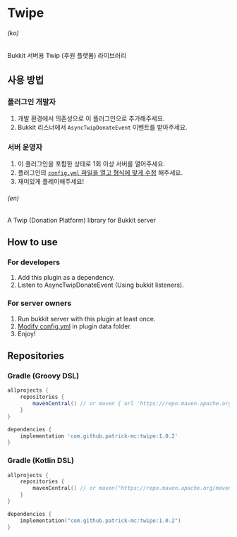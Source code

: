 # Twipe

###### (ko)

Bukkit 서버용 Twip (후원 플랫폼) 라이브러리

## 사용 방법

### 플러그인 개발자

1. 개발 환경에서 의존성으로 이 플러그인으로 추가해주세요.
2. Bukkit 리스너에서 `AsyncTwipDonateEvent` 이벤트를 받아주세요.

### 서버 운영자

1. 이 플러그인을 포함한 상태로 1회 이상 서버를 열어주세요.
2. 플러그인의 [`config.yml` 파일을 열고 형식에 맞게 수정](https://github.com/patrick-mc/twipe/blob/master/src/main/resources/config.yml) 해주세요.
3. 재미있게 플레이해주세요!

###### (en)

A Twip (Donation Platform) library for Bukkit server

## How to use

### For developers

1. Add this plugin as a dependency.
2. Listen to AsyncTwipDonateEvent (Using bukkit listeners).

### For server owners

1. Run bukkit server with this plugin at least once.
2. [Modify config.yml](https://github.com/patrick-mc/twipe/blob/master/src/main/resources/config.yml) in plugin data folder.
3. Enjoy!

## Repositories

### Gradle (Groovy DSL)

```groovy
allprojects {
    repositories {
        mavenCentral() // or maven { url 'https://repo.maven.apache.org/maven2/' }
    }
}
```

```groovy
dependencies {
    implementation 'com.github.patrick-mc:twipe:1.0.2'
}
```

### Gradle (Kotlin DSL)

```kotlin
allprojects {
    repositories {
        mavenCentral() // or maven("https://repo.maven.apache.org/maven2/")
    }
}
```

```kotlin
dependencies {
    implementation("com.github.patrick-mc:twipe:1.0.2")
}
```